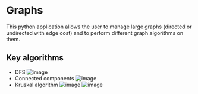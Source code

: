 # Graphs
This python application allows the user to manage large graphs (directed or undirected with edge cost) and to perform different graph algorithms on them.
## Key algorithms
- DFS
![image](https://github.com/user-attachments/assets/de2d504f-71de-4c4b-839c-50346e691eac)
- Connected components
![image](https://github.com/user-attachments/assets/6d807d6c-3046-4047-8792-fec19769cbc6)
- Kruskal algorithm
![image](https://github.com/user-attachments/assets/4b0e653e-52da-43ff-9392-64f9ade43e7a)
![image](https://github.com/user-attachments/assets/e096640c-2cde-4b3b-b495-01b39024be1f)
